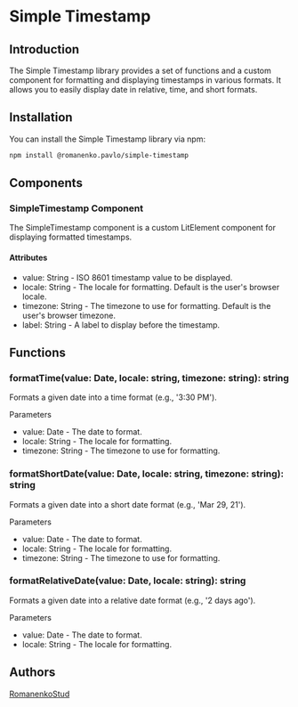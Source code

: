 # Simple Timestamp

## Introduction

The Simple Timestamp library provides a set of functions and a custom component for formatting and displaying timestamps in various formats. It allows you to easily display date in relative, time, and short formats.

## Installation

You can install the Simple Timestamp library via npm:

```bash
npm install @romanenko.pavlo/simple-timestamp
```

## Components

### SimpleTimestamp Component

The SimpleTimestamp component is a custom LitElement component for displaying formatted timestamps.

#### Attributes

- value: String - ISO 8601 timestamp value to be displayed.
- locale: String - The locale for formatting. Default is the user's browser locale.
- timezone: String - The timezone to use for formatting. Default is the user's browser timezone.
- label: String - A label to display before the timestamp.

## Functions

### formatTime(value: Date, locale: string, timezone: string): string

Formats a given date into a time format (e.g., '3:30 PM').

Parameters

- value: Date - The date to format.
- locale: String - The locale for formatting.
- timezone: String - The timezone to use for formatting.

### formatShortDate(value: Date, locale: string, timezone: string): string

Formats a given date into a short date format (e.g., 'Mar 29, 21').

Parameters

- value: Date - The date to format.
- locale: String - The locale for formatting.
- timezone: String - The timezone to use for formatting.

### formatRelativeDate(value: Date, locale: string): string

Formats a given date into a relative date format (e.g., '2 days ago').

Parameters

- value: Date - The date to format.
- locale: String - The locale for formatting.

## Authors

[RomanenkoStud](https://github.com/RomanenkoStud)